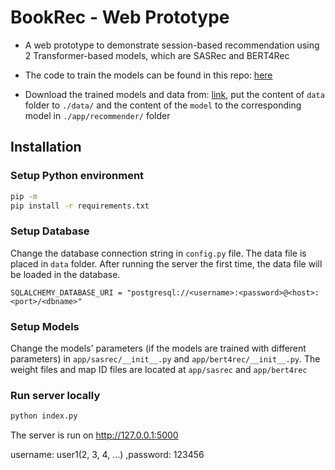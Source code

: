 # BookRec - Web Prototype

- A web prototype to demonstrate session-based recommendation using 2 Transformer-based models, which are SASRec and BERT4Rec

- The code to train the models can be found in this repo: [here](https://github.com/nghtaiminh/transformer-recsys-algo)

- Download the trained models and data from: [link](https://drive.google.com/file/d/13uWx2VyjxjJ2jRgrr9xotQZKAUaYaHF5/view?usp=drive_link), put the content of `data` folder to `./data/` and the content of the `model` to the corresponding model in `./app/recommender/` folder

## Installation

### Setup Python environment

```bash
pip -m 
pip install -r requirements.txt
```

### Setup Database

Change the database connection string in `config.py` file. The data file is placed in `data` folder. After running the server the first time, the data file will be loaded in the database.
```
SQLALCHEMY_DATABASE_URI = "postgresql://<username>:<password>@<host>:<port>/<dbname>"
```

### Setup Models

Change the models' parameters (if the models are trained with different parameters) in `app/sasrec/__init__.py` and `app/bert4rec/__init__.py`. The weight files and map ID files are located at `app/sasrec` and `app/bert4rec`

### Run server locally

```bash
python index.py
```

The server is run on http://127.0.0.1:5000

username: user1(2, 3, 4, ...) ,password: 123456